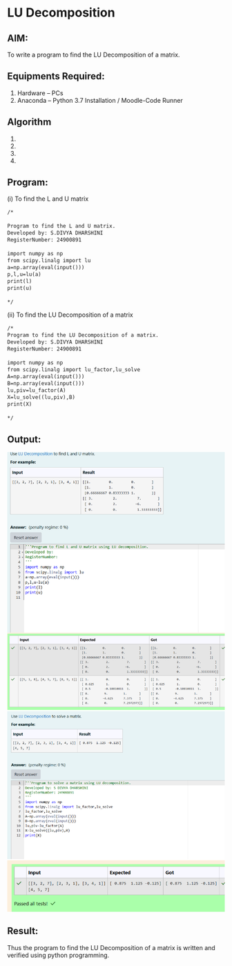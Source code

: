 # LU Decomposition 

## AIM:
To write a program to find the LU Decomposition of a matrix.

## Equipments Required:
1. Hardware – PCs
2. Anaconda – Python 3.7 Installation / Moodle-Code Runner

## Algorithm
1. 
2. 
3. 
4. 

## Program:
(i) To find the L and U matrix
```
/*

Program to find the L and U matrix.
Developed by: S.DIVYA DHARSHINI
RegisterNumber: 24900891

import numpy as np
from scipy.linalg import lu
a=np.array(eval(input()))
p,l,u=lu(a)
print(l)
print(u)

*/
```

(ii) To find the LU Decomposition of a matrix
```
/*
Program to find the LU Decomposition of a matrix.
Developed by: S.DIVYA DHARSHINI
RegisterNumber: 24900891 

import numpy as np
from scipy.linalg import lu_factor,lu_solve
A=np.array(eval(input()))
B=np.array(eval(input()))
lu,piv=lu_factor(A)
X=lu_solve((lu,piv),B)
print(X)

*/
```

## Output:
![alt text](exp.no.05-1.png)
![alt text](exp.no.05-2.png)


## Result:
Thus the program to find the LU Decomposition of a matrix is written and verified using python programming.

